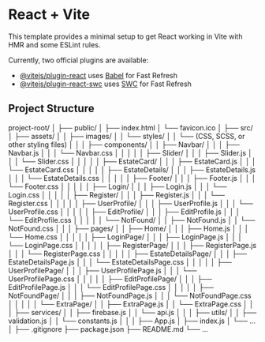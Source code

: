 # React + Vite

This template provides a minimal setup to get React working in Vite with HMR and some ESLint rules.

Currently, two official plugins are available:

- [@vitejs/plugin-react](https://github.com/vitejs/vite-plugin-react/blob/main/packages/plugin-react/README.md) uses [Babel](https://babeljs.io/) for Fast Refresh
- [@vitejs/plugin-react-swc](https://github.com/vitejs/vite-plugin-react-swc) uses [SWC](https://swc.rs/) for Fast Refresh

## Project Structure

project-root/
│
├── public/
│ ├── index.html
│ └── favicon.ico
│
├── src/
│ ├── assets/
│ │ ├── images/
│ │ └── styles/
│ │ └── (CSS, SCSS, or other styling files)
│ │
│ ├── components/
│ │ ├── Navbar/
│ │ │ ├── Navbar.js
│ │ │ └── Navbar.css
│ │ │
│ │ ├── Slider/
│ │ │ ├── Slider.js
│ │ │ └── Slider.css
│ │ │
│ │ ├── EstateCard/
│ │ │ ├── EstateCard.js
│ │ │ └── EstateCard.css
│ │ │
│ │ ├── EstateDetails/
│ │ │ ├── EstateDetails.js
│ │ │ └── EstateDetails.css
│ │ │
│ │ ├── Footer/
│ │ │ ├── Footer.js
│ │ │ └── Footer.css
│ │ │
│ │ ├── Login/
│ │ │ ├── Login.js
│ │ │ └── Login.css
│ │ │
│ │ ├── Register/
│ │ │ ├── Register.js
│ │ │ └── Register.css
│ │ │
│ │ ├── UserProfile/
│ │ │ ├── UserProfile.js
│ │ │ └── UserProfile.css
│ │ │
│ │ ├── EditProfile/
│ │ │ ├── EditProfile.js
│ │ │ └── EditProfile.css
│ │ │
│ │ └── NotFound/
│ │ ├── NotFound.js
│ │ └── NotFound.css
│ │
│ ├── pages/
│ │ ├── Home/
│ │ │ ├── Home.js
│ │ │ └── Home.css
│ │ │
│ │ ├── LoginPage/
│ │ │ ├── LoginPage.js
│ │ │ └── LoginPage.css
│ │ │
│ │ ├── RegisterPage/
│ │ │ ├── RegisterPage.js
│ │ │ └── RegisterPage.css
│ │ │
│ │ ├── EstateDetailsPage/
│ │ │ ├── EstateDetailsPage.js
│ │ │ └── EstateDetailsPage.css
│ │ │
│ │ ├── UserProfilePage/
│ │ │ ├── UserProfilePage.js
│ │ │ └── UserProfilePage.css
│ │ │
│ │ ├── EditProfilePage/
│ │ │ ├── EditProfilePage.js
│ │ │ └── EditProfilePage.css
│ │ │
│ │ ├── NotFoundPage/
│ │ │ ├── NotFoundPage.js
│ │ │ └── NotFoundPage.css
│ │ │
│ │ └── ExtraPage/
│ │ ├── ExtraPage.js
│ │ └── ExtraPage.css
│ │
│ ├── services/
│ │ ├── firebase.js
│ │ └── api.js
│ │
│ ├── utils/
│ │ ├── validation.js
│ │ └── constants.js
│ │
│ ├── App.js
│ ├── index.js
│ └── ...
│
├── .gitignore
├── package.json
├── README.md
└── ...

